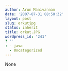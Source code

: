 ```yaml
---
author: Arun Manivannan
date: '2007-07-31 08:50:32'
layout: post
slug: orkutjpg
status: inherit
title: orkut.JPG
wordpress_id: '241'
? ''
: - java
  - Uncategorized
---
```


None

